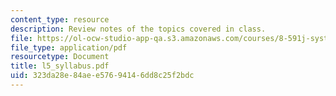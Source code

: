 ```yaml
---
content_type: resource
description: Review notes of the topics covered in class.
file: https://ol-ocw-studio-app-qa.s3.amazonaws.com/courses/8-591j-systems-biology-fall-2004/323da28e84aee57694146dd8c25f2bdc_l5_syllabus.pdf
file_type: application/pdf
resourcetype: Document
title: l5_syllabus.pdf
uid: 323da28e-84ae-e576-9414-6dd8c25f2bdc
---
```

